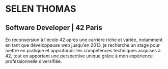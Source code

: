 # SELEN THOMAS
## Software Developer | 42 Paris

En reconversion à l'école 42 après une carrière riche et variée, notamment en tant que développeuse web jusqu'en 2013, je recherche un stage pour mettre en pratique et approfondir les compétences techniques acquises à 42, tout en apportant une perspective unique grâce à mon expérience professionnelle diversifiée.

<!--
**selenthomas/selenthomas** is a ✨ _special_ ✨ repository because its `README.md` (this file) appears on your GitHub profile.

Here are some ideas to get you started:

- 🔭 I’m currently working on ...
- 🌱 I’m currently learning ...
- 👯 I’m looking to collaborate on ...
- 🤔 I’m looking for help with ...
- 💬 Ask me about ...
- 📫 How to reach me: ...
- 😄 Pronouns: ...
- ⚡ Fun fact: ...
-->
